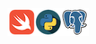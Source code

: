 ![Header](https://github.com/swiftproger/swiftproger/blob/master/assets/image/logo_profile_git.png)


